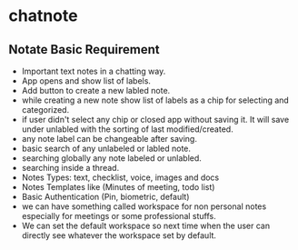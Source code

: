 # chatnote

## Notate Basic Requirement
- Important text notes in a chatting way.
- App opens and show list of labels.
- Add button to create a new labled note.
- while creating a new note show list of labels as a chip for selecting and categorized.
- if user didn't select any chip or closed app without saving it. It will save under unlabled with the sorting of last modified/created.
- any note label can be changeable after saving.
- basic search of any unlabeled or labled note.
- searching globally any note labeled or unlabled.
- searching inside a thread.
- Notes Types: text, checklist, voice, images and docs
- Notes Templates like (Minutes of meeting, todo list)
- Basic Authentication (Pin, biometric, default)
- we can have something called workspace for non personal notes especially for meetings or some professional stuffs.
- We can set the default workspace so next time when the user can directly see whatever the workspace set by default.
